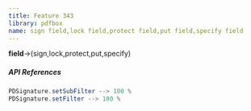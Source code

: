 ```yaml
---
title: Feature 343
library: pdfbox
name: sign field,lock field,protect field,put field,specify field
---
```


**field**->(sign,lock,protect,put,specify)

##### API References

```java
PDSignature.setSubFilter --> 100 %
PDSignature.setFilter --> 100 %
```
